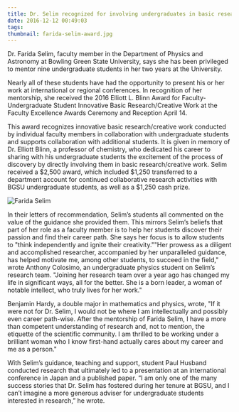 ```yaml
---
title: Dr. Selim recognized for involving undergraduates in basic research
date: 2016-12-12 00:49:03
tags:
thumbnail: farida-selim-award.jpg
---
```


Dr. Farida Selim, faculty member in the Department of Physics and Astronomy at Bowling Green State University, says she has been privileged to mentor nine undergraduate students in her two years at the University.<!--more-->

Nearly all of these students have had the opportunity to present his or her work at international or regional conferences. In recognition of her mentorship, she received the 2016 Elliott L. Blinn Award for Faculty-Undergraduate Student Innovative Basic Research/Creative Work at the Faculty Excellence Awards Ceremony and Reception April 14.

This award recognizes innovative basic research/creative work conducted by individual faculty members in collaboration with undergraduate students and supports collaboration with additional students. It is given in memory of Dr. Elliott Blinn, a professor of chemistry, who dedicated his career to sharing with his undergraduate students the excitement of the process of discovery by directly involving them in basic research/creative work. Selim received a $2,500 award, which included $1,250 transferred to a department account for continued collaborative research activities with BGSU undergraduate students, as well as a $1,250 cash prize. 

<div class="row">
    <div class="col-xs-12 col-sm-6 col-md-4">
        <img class="w-100" src="farida-selim-award.jpg" alt="Farida Selim"  />
    </div>
    <div class="col-xs-12 col-sm-6 col-md-8">
        <p>In their letters of recommendation, Selim’s students all commented on the value of the guidance she provided them. This mirrors Selim’s beliefs that part of her role as a faculty member is to help her students discover their passion and find their career path. She says her focus is to allow students to "think independently and ignite their creativity.""Her prowess as a diligent and accomplished researcher, accompanied by her unparalleled guidance, has helped motivate me, among other students, to succeed in the field," wrote Anthony Colosimo, an undergraduate physics student on Selim’s research team. "Joining her research team over a year ago has changed my life in significant ways, all for the better. She is a born leader, a woman of notable intellect, who truly lives for her work."</p>
    </div>
</div>

Benjamin Hardy, a double major in mathematics and physics, wrote, "If it were not for Dr. Selim, I would not be where I am intellectually and possibly even career path-wise. After the mentorship of Farida Selim, I have a more than competent understanding of research and, not to mention, the etiquette of the scientific community. I am thrilled to be working under a brilliant woman who I know first-hand actually cares about my career and me as a person."

With Selim’s guidance, teaching and support, student Paul Husband conducted research that ultimately led to a presentation at an international conference in Japan and a published paper. “I am only one of the many success stories that Dr. Selim has fostered during her tenure at BGSU, and I can’t imagine a more generous adviser for undergraduate students interested in research,” he wrote.